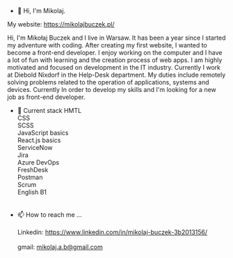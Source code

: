 - 👋 Hi, I'm Mikolaj. 

My website: https://mikolajbuczek.pl/

Hi, I'm Mikołaj Buczek and I live in Warsaw. It has been a year since I started my adventure with coding. After creating my first website, I wanted to become a front-end developer. I enjoy working on the computer and I have a lot of fun with learning and the creation process of web apps. I am highly motivated and focused on development in the IT industry. Currently I work at Diebold Nixdorf in the Help-Desk department. My duties include remotely solving problems related to the operation of applications, systems and devices. Currently In order to develop my skills and I'm looking for a new job as front-end developer.

- 🌱 Current stack 
HMTL</br>
CSS</br>
SCSS</br>
JavaScript basics</br>
React.js basics</br>
ServiceNow</br>
Jira</br>
Azure DevOps</br>
FreshDesk</br>
Postman</br>
Scrum</br>
English B1</br>
</br></br>
- 📫 How to reach me ...
</br></br>
Linkedin: https://www.linkedin.com/in/mikolaj-buczek-3b2013156/
</br></br>
gmail: mikolaj.a.b@gmail.com


